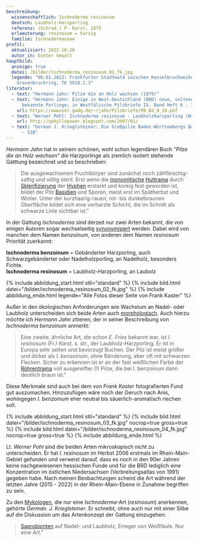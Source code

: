 ```yaml
---
beschreibung:
  wissenschaftlich: Ischnoderma resinosum
  deutsch: Laubholz-Harzporling
  referenz: (Schrad.) P- Karst. 1879
  erlaeuterung: resinosum = harzig
  familie: Ischnodermaceae
profil:
  aktualisiert: 2022-10-28
  autor_in: Dieter Gewalt
hauptbild:
  anzeige: true
  datei: /bilder/ischnoderma_resinosum_01_fk.jpg
  legende: "06.01.2022: Frankfurter Stadtwald zwischen Kesselbruchweiher und
    Gravenbruchring, TK 5918.1.3"
literatur:
  - text: "Hermann Jahn: Pilze die an Holz wachsen (1979)"
  - text: "Hermann Jahn: Einige in West-Deutschland (BRD) neue, seltene oder wenig
      bekannte Porlinge; in Westfälische Pilzbriefe IX. Band Heft 6 - 7 (1974)"
    url: https://wwwuser.gwdg.de/~rjahn/Pilzbriefe/PB_Bd_9_18.pdf
  - text: "Werner Pohl: Ischnoderma resinosum - Laubholzharzporling (Nr. 42)"
    url: http://aphyllopower.blogspot.com/2007/01/
  - text: "German J. Krieglsteiner: Die Großpilze Baden-Württembergs Band 1, S. 537
      - 538"
---
```

*Hermann Jahn* hat in seinem schönen, wohl schon legendären Buch *"Pilze die an Holz wachsen"* die Harzporlinge als ziemlich isoliert stehende Gatttung bezeichnet und so beschrieben:

> Die ausgewachsenen Fruchtkörper sind zunächst noch zähfleischig-saftig und völlig steril. Erst wenn die [monomitische](monomitisch "Glossar") [Huttrama](Trama "Glossar") durch [Sklerifizierung](Sklerifizierung "Glossar") der [Hyphen](Hyphen "Glossar") erstarkt und korkig fest geworden ist, bildet der Pilz [Basidien](Basidien "Glossar") und Sporen, meist erst im Spätherbst und Winter. Unter der kurzhaarig-rauen, rot- bis dunkelbraunen Oberfläche bildet sich eine verharzte Schicht, die im Schnitt als schwarze Linie sichtbar ist." 

In der Gattung *Ischnoderma* sind derzeit nur zwei Arten bekannt, die von einigen Autoren sogar wechselseitig [synonymisiert](Synonym "Glossar") werden. Dabei wird von manchen dem Namen *benzoinum*, von anderen dem Namen *resinosum* Priorität zuerkannt:

**Ischnoderma benzoinum** = Gebänderter Harzporling, auch Schwarzgebänderter oder Nadelholzporling, an Nadelholz, besonders Fichte.\
**Ischnoderma resinosum** = Laubholz-Harzporling, an Laubolz

{% include abbildung_start.html stil="standard" %}
{% include bild.html datei="/bilder/ischnoderma_resinosum_02_fk.jpg" %}
{% include abbildung_ende.html legende="Alle Fotos dieser Seite von Frank Kaster" %}

Außer in den ökologischen Anforderungen wie Wachstum an Nadel- oder Laubholz unterscheiden sich beide Arten auch [morphologisch](Morphologie "Glossar"). Auch hierzu möchte ich *Hermann Jahn* zitieren, der in seiner Beschreibung von *Ischnoderma benzoinum* anmerkt:

> Eine zweite, ähnliche Art, die schon *E. Fries* bekannt war, ist *I. resinosum (Fr.) Karst. s. str.*, der Laubholz-Harzporling. Er ist in Europa sehr selten und bevorzugt Buchen. Der Pilz ist meist größer und dicker als *I. benzoinum*, ohne Bänderung, aber oft mit schwarzen Flecken. Sicher zu erkennen ist er an der fast weißlichen Farbe der [Röhrentrama](Trama "Glossar") voll ausgereifter (!) Pilze, die bei I. benzoinum dann deutlich braun ist." 

Diese Merkmale sind auch bei dem von *Frank Kaster* fotografierten Fund gut auszumachen. Hinzuzufügen wäre noch der Geruch nach Anis, wohingegen *I. benzoinum* eher neutral bis säuerlich-aromatisch riechen soll.

{% include abbildung_start.html stil="standard" %}
{% include bild.html datei="/bilder/ischnoderma_resinosum_03_fk.jpg" nocrop=true gross=true %}
{% include bild.html datei="/bilder/ischnoderma_resinosum_04_fk.jpg" nocrop=true gross=true %}
{% include abbildung_ende.html %}

Lt. *Werner Pohl* sind die beiden Arten mikroskopisch nicht zu unterscheiden. Er hat *I. resinosum* im Herbst 2006 erstmals im Rhein-Main-Gebiet gefunden und verweist darauf, dass es noch in den 90er Jahren keine nachgewiesenen hessischen Funde und für die BRD lediglich eine Konzentration im östlichen Niedersachsen (Verbreitungsatlas von 1991) gegeben habe. Nach meinen Beobachtungen scheint die Art während der letzten Jahre (2015 - 2022) in der Rhein-Main-Ebene in Zunahme begriffen zu sein.

Zu den [Mykologen](Mykologie "Glossar"), die nur eine *Ischnoderma*-Art (*resinosum*) anerkennen, gehörte *German. J. Krieglsteiner*. Er schreibt, ohne auch nur mit einer Silbe auf die Diskussion um das Artenkonzept der Gattung  einzugehen:

> [Saprobionten](saprobiontisch "Glossar") auf Nadel- und Laubholz, Erreger von Weißfäule. Nur eine Art."